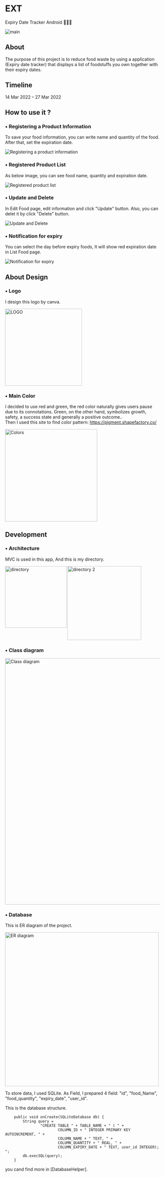 # EXT

Expiry Date Tracker Android 🍞🍎🥛<br/>

![main](https://user-images.githubusercontent.com/107724456/177052058-a51d5c10-12e6-4094-906b-0023b3de2fe8.png)


## About

The purpose of this project is to reduce food waste by using a application 
(Expiry date tracker) that displays a list of foodstuffs you own together with their expiry dates.<br/>


## Timeline

14 Mar 2022 – 27 Mar 2022<br/>


## How to use it ?


### • Registering a Product Information

To save your food information, you can write name and quantity of the food.
After that, set the expiration date.<br/>

![Registering a product information](https://user-images.githubusercontent.com/107724456/177052119-7565d626-648a-4dc5-a471-c45c9ff191a2.png)


### • Registered Product List

As below image, you can see food name, quantity and expiration date.<br/>

![Registered product list](https://user-images.githubusercontent.com/107724456/177052134-cedbe2f4-05ce-4879-a03c-2cf381eb7fd0.png)


### • Update and Delete

In Edit Food page, edit information and click "Update" button. Also, you can delet it by click "Delete" button.<br/>

![Update and Delete](https://user-images.githubusercontent.com/107724456/177052165-0540db28-35e7-4814-a911-e3359b862056.png)


### • Notification for expiry

You can select the day before expiry foods, It will show red expiration date in List Food page.<br/>

![Notification for expiry](https://user-images.githubusercontent.com/107724456/177052160-71c22947-91b8-489d-8e4a-2dbc4bae4bec.png)


## About Design

### • Logo

I design this logo by canva.<br/>

<img width="250" alt="LOGO" src="https://user-images.githubusercontent.com/107724456/177057921-f3167c51-2e28-489f-a03a-2ebaed87abde.png">


### • Main Color

I decided to use red and green, the red color naturally gives users pause due to its connotations. Green, on the other hand, symbolizes growth, safety, a success state and generally a positive outcome..<br/>
Then I used this site to find color pattern: https://pigment.shapefactory.co/<br/>

<img width="300" alt="Colors" src="https://user-images.githubusercontent.com/107724456/177058381-9b2c5991-8030-452a-8ff3-c92bfb8f8d3d.png">


## Development

### • Architecture

MVC is used in this app,
And this is my directory.<br/>

<img align="left" width="200" alt="directory" src="https://user-images.githubusercontent.com/107724456/177056913-03d59d82-4ffc-49d4-bccc-eed63140a4a1.png">
<img width="240" alt="directory 2" src="https://user-images.githubusercontent.com/107724456/177057189-8aa09dfe-b7eb-4fa7-95dd-b2ea09c8eeb6.png">
<br>

### • Class diagram

<img width="800" alt="Class diagram" src="https://user-images.githubusercontent.com/107724456/177056919-ee7a99eb-ae90-43df-a494-cc4977556a3d.png">

<br>

### • Database

This is ER diagram of the project.<br/>

<img width="500" alt="ER diagram" src="https://user-images.githubusercontent.com/107724456/177056930-37ab7dba-a421-4967-9c04-94bb66b4ece9.png">

To store data, I used SQLite.
As Field, I prepared 4 field: "id", "food_Name", "food_quantity", "expiry_date", "user_id".<br/>


This is the database structure.
```
    public void onCreate(SQLiteDatabase db) {
        String query =
                "CREATE TABLE " + TABLE_NAME + " ( " +
                        COLUMN_ID + " INTEGER PRIMARY KEY AUTOINCREMENT, " +
                        COLUMN_NAME + " TEXT, " +
                        COLUMN_QUANTITY + " REAL, " +
                        COLUMN_EXPIRY_DATE + " TEXT, user_id INTEGER);  ";
        db.execSQL(query); 
    }
```
you cand find more in [DatabaseHelper].<br/>


